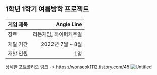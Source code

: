 ## 1학년 1학기 여름방학 프로젝트 <br>

| 게임 제목  | Angle Line |
| ------------- | -------------: |
| 장르  | 리듬게임, 하이퍼캐주얼  |
| 개발 기간  | 2022년 7월 ~ 8월  |
| 개발 인원  | 1명  |

상세한 포트폴리오 링크 -> https://wonseok1112.tistory.com/45
![Untitled](https://github.com/rlatjdgh1122/2024Gamjam/assets/98933635/bf0b64e8-5e79-4be2-ab08-db549c915af2)
